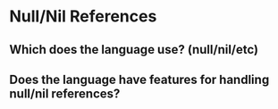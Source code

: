 # Null/Nil References
## Which does the language use? (null/nil/etc)
## Does the language have features for handling null/nil references?
